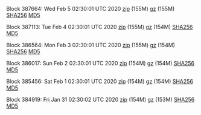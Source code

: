 Block 387664: Wed Feb  5 02:30:01 UTC 2020 [zip](https://files.01coin.io/mainnet/2020-02-05/bootstrap.dat.zip) (155M) [gz](https://files.01coin.io/mainnet/2020-02-05/bootstrap.dat.tar.gz) (155M) [SHA256](https://files.01coin.io/mainnet/2020-02-05/sha256.txt) [MD5](https://files.01coin.io/mainnet/2020-02-05/md5.txt)

Block 387113: Tue Feb  4 02:30:01 UTC 2020 [zip](https://files.01coin.io/mainnet/2020-02-04/bootstrap.dat.zip) (155M) [gz](https://files.01coin.io/mainnet/2020-02-04/bootstrap.dat.tar.gz) (154M) [SHA256](https://files.01coin.io/mainnet/2020-02-04/sha256.txt) [MD5](https://files.01coin.io/mainnet/2020-02-04/md5.txt)

Block 386564: Mon Feb  3 02:30:01 UTC 2020 [zip](https://files.01coin.io/mainnet/2020-02-03/bootstrap.dat.zip) (155M) [gz](https://files.01coin.io/mainnet/2020-02-03/bootstrap.dat.tar.gz) (154M) [SHA256](https://files.01coin.io/mainnet/2020-02-03/sha256.txt) [MD5](https://files.01coin.io/mainnet/2020-02-03/md5.txt)

Block 386017: Sun Feb  2 02:30:01 UTC 2020 [zip](https://files.01coin.io/mainnet/2020-02-02/bootstrap.dat.zip) (154M) [gz](https://files.01coin.io/mainnet/2020-02-02/bootstrap.dat.tar.gz) (154M) [SHA256](https://files.01coin.io/mainnet/2020-02-02/sha256.txt) [MD5](https://files.01coin.io/mainnet/2020-02-02/md5.txt)

Block 385456: Sat Feb  1 02:30:01 UTC 2020 [zip](https://files.01coin.io/mainnet/2020-02-01/bootstrap.dat.zip) (154M) [gz](https://files.01coin.io/mainnet/2020-02-01/bootstrap.dat.tar.gz) (154M) [SHA256](https://files.01coin.io/mainnet/2020-02-01/sha256.txt) [MD5](https://files.01coin.io/mainnet/2020-02-01/md5.txt)

Block 384919: Fri Jan 31 02:30:02 UTC 2020 [zip](https://files.01coin.io/mainnet/2020-01-31/bootstrap.dat.zip) (154M) [gz](https://files.01coin.io/mainnet/2020-01-31/bootstrap.dat.tar.gz) (153M) [SHA256](https://files.01coin.io/mainnet/2020-01-31/sha256.txt) [MD5](https://files.01coin.io/mainnet/2020-01-31/md5.txt)
